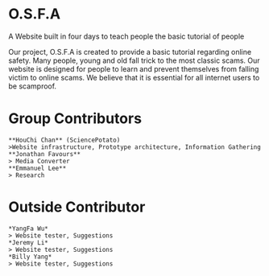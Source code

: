 # O.S.F.A

A Website built in four days to teach people the basic tutorial of people

Our project, O.S.F.A is created to provide a basic tutorial regarding online safety. Many people, young and old fall trick to the most classic scams. Our website is designed for people to learn and prevent themselves from falling victim to online scams. We believe that it is essential for all internet users to be scamproof.

# Group Contributors 
	**HouChi Chan** (SciencePotato) 
    >Website infrastructure, Prototype architecture, Information Gathering
	**Jonathan Favours**  
    > Media Converter 
	**Emmanuel Lee** 
    > Research

# Outside Contributor
	*YangFa Wu* 
    > Website tester, Suggestions 
	*Jeremy Li*  
    > Website tester, Suggestions 
    *Billy Yang* 
    > Website tester, Suggestions 